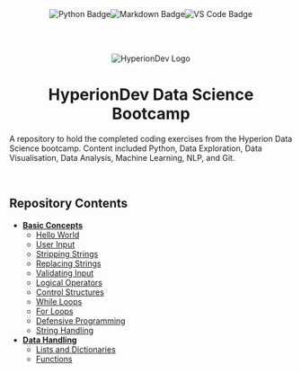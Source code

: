 <div align="center">
<img src="https://img.shields.io/badge/Python-3F74A1?style=for-the-badge&logo=python&logoColor=white" alt="Python Badge" /><img src="https://img.shields.io/badge/Markdown-E65000?style=for-the-badge&logo=markdown&logoColor=white" alt="Markdown Badge" /><img src="https://img.shields.io/badge/VS_Code-0097E7?style=for-the-badge&logo=visual%20studio%20code&logoColor=white" alt="VS Code Badge" />

<br><br>

<img src="https://media.licdn.com/dms/image/C4D0BAQHpevQvs8LmdQ/company-logo_200_200/0/1669891735209?e=1690416000&v=beta&t=38urfUIvs3AOtsJx4vjFsLwWd7YG9QzG5ZG_CAtqJr4" alt="HyperionDev Logo" />

<br>

<h1 align="center">HyperionDev Data Science Bootcamp</h1>

</div>

A repository to hold the completed coding exercises from the Hyperion Data Science bootcamp. Content included Python, Data Exploration, Data Visualisation, Data Analysis, Machine Learning, NLP, and Git.

<br>

## **Repository Contents**

- [**Basic Concepts**](https://github.com/neoreuvenla/hyperion-datascience/tree/main/basic%20concepts)
    * [Hello World](https://github.com/neoreuvenla/hyperion-datascience/blob/main/basic%20concepts/01%20hello%20world.py)
    * [User Input](https://github.com/neoreuvenla/hyperion-datascience/blob/main/basic%20concepts/02%20user%20input.py)
    * [Stripping Strings](https://github.com/neoreuvenla/hyperion-datascience/blob/main/basic%20concepts/03%20stripping%20strings.py)
    * [Replacing Strings](https://github.com/neoreuvenla/hyperion-datascience/blob/main/basic%20concepts/04%20replacing%20strings.py)
    * [Validating Input](https://github.com/neoreuvenla/hyperion-datascience/blob/main/basic%20concepts/05%20validating%20input.py)
    * [Logical Operators](https://github.com/neoreuvenla/hyperion-datascience/blob/main/basic%20concepts/06%20logical%20operators.py)
    * [Control Structures](https://github.com/neoreuvenla/hyperion-datascience/blob/main/basic%20concepts/07%20control%20structures.py)
    * [While Loops](https://github.com/neoreuvenla/hyperion-datascience/blob/main/basic%20concepts/08%20while%20loops.py)
    * [For Loops](https://github.com/neoreuvenla/hyperion-datascience/blob/main/basic%20concepts/09%20for%20loops.py)
    * [Defensive Programming](https://github.com/neoreuvenla/hyperion-datascience/blob/main/basic%20concepts/10%20defensive%20programming.py)
    * [String Handling](https://github.com/neoreuvenla/hyperion-datascience/blob/main/basic%20concepts/11%20string%20handling.py)
- [**Data Handling**](https://github.com/neoreuvenla/hyperion-datascience/tree/main/data%20handling)
    * [Lists and Dictionaries](https://github.com/neoreuvenla/hyperion-datascience/blob/main/data%20handling/01%20lists%20and%20dictionaries.py)
    * [Functions](https://github.com/neoreuvenla/hyperion-datascience/blob/main/data%20handling/02%20functions.py)